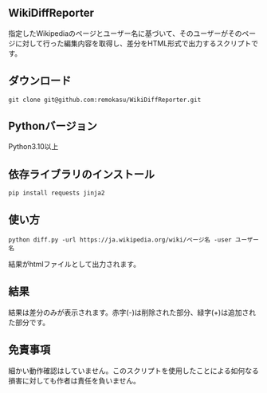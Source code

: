 
## WikiDiffReporter
指定したWikipediaのページとユーザー名に基づいて、そのユーザーがそのページに対して行った編集内容を取得し、差分をHTML形式で出力するスクリプトです。

## ダウンロード
```
git clone git@github.com:remokasu/WikiDiffReporter.git
```

## Pythonバージョン
Python3.10以上

## 依存ライブラリのインストール
```
pip install requests jinja2
```

## 使い方
```
python diff.py -url https://ja.wikipedia.org/wiki/ページ名 -user ユーザー名
```

結果がhtmlファイルとして出力されます。

## 結果
結果は差分のみが表示されます。赤字(-)は削除された部分、緑字(+)は追加された部分です。

## 免責事項
細かい動作確認はしていません。このスクリプトを使用したことによる如何なる損害に対しても作者は責任を負いません。
